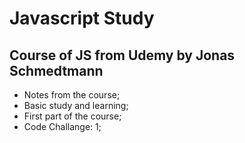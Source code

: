 # Javascript Study

## Course of JS from Udemy by Jonas Schmedtmann

- Notes from the course;
- Basic study and learning;
- First part of the course;
- Code Challange: 1;
